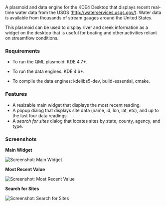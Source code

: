 A plasmoid and data engine for the KDE4 Desktop that displays recent real-time water data from the USGS (http://waterservices.usgs.gov/). Water data is available from thousands of stream gauges around the United States.

This plasmoid can be used to display river and creek information as a widget on the desktop that is useful for boating and other activities reliant on streamflow conditions.

### Requirements ###

  * To run the QML plasmoid: KDE 4.7+.
  * To run the data engines: KDE 4.6+.

  * To compile the data engines: kdelibs5-dev, build-essential, cmake.

### Features ###

  * A resizable main widget that displays the most recent reading.
  * A popup dialog that displays site data (name, id, lon, lat, etc), and up to the last four data readings.
  * A _search for sites_ dialog that locates sites by state, county, agency, and type.

### Screenshots ###

<p><b>Main Widget</b></p>
<img src='http://plasma-wateriv.googlecode.com/svn/wiki/screenshots/waterwatcher-0.3.1-1.png' alt='Screenshot: Main Widget' />

<p><b>Most Recent Value</b></p>
<img src='http://plasma-wateriv.googlecode.com/svn/wiki/screenshots/waterwatcher-0.3.1-2.png' alt='Screenshot: Most Recent Value' />

<p><b>Search for Sites</b></p>
<img src='http://plasma-wateriv.googlecode.com/svn/wiki/screenshots/waterwatcher-0.3.1-3.png' alt='Screenshot: Search for Sites' />
